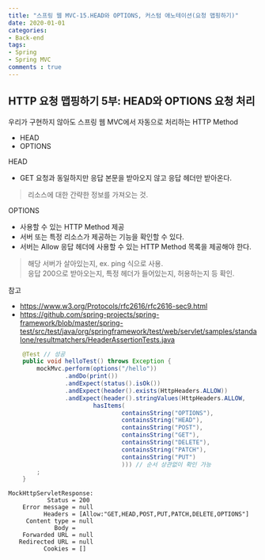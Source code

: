 ```yaml
---  
title: "스프링 웹 MVC-15.HEAD와 OPTIONS, 커스텀 애노테이션(요청 맵핑하기)"
date: 2020-01-01
categories: 
- Back-end
tags:
- Spring 
- Spring MVC
comments : true
---
```


## HTTP 요청 맵핑하기 5부: HEAD와 OPTIONS 요청 처리
우리가 구현하지 않아도 스프링 웹 MVC에서 자동으로 처리하는 HTTP Method
- HEAD
- OPTIONS

HEAD
- GET 요청과 동일하지만 응답 본문을 받아오지 않고 응답 헤더만 받아온다.
> 리소스에 대한 간략한 정보를 가져오는 것. 


OPTIONS
- 사용할 수 있는 HTTP Method 제공
- 서버 또는 특정 리소스가 제공하는 기능을 확인할 수 있다. 
- 서버는 Allow 응답 헤더에 사용할 수 있는 HTTP Method 목록을 제공해야 한다.
> 해당 서버가 살아있는지, ex. ping 식으로 사용.           
응답 200으로 받아오는지, 특정 헤더가 들어있는지, 허용하는지 등 확인.


참고
- https://www.w3.org/Protocols/rfc2616/rfc2616-sec9.html
- https://github.com/spring-projects/spring-framework/blob/master/spring-test/src/test/java/org/springframework/test/web/servlet/samples/standalone/resultmatchers/HeaderAssertionTests.java

~~~java
    @Test // 성공
    public void helloTest() throws Exception {
        mockMvc.perform(options("/hello"))
                .andDo(print())
                .andExpect(status().isOk())
                .andExpect(header().exists(HttpHeaders.ALLOW))
                .andExpect(header().stringValues(HttpHeaders.ALLOW,
                        hasItems(
                                containsString("OPTIONS"),
                                containsString("HEAD"),
                                containsString("POST"),
                                containsString("GET"),
                                containsString("DELETE"),
                                containsString("PATCH"),
                                containsString("PUT")
                                ))) // 순서 상관없이 확인 가능
        ;
    }
~~~    

~~~
MockHttpServletResponse:
           Status = 200
    Error message = null
          Headers = [Allow:"GET,HEAD,POST,PUT,PATCH,DELETE,OPTIONS"]
     Content type = null
             Body = 
    Forwarded URL = null
   Redirected URL = null
          Cookies = []

~~~
